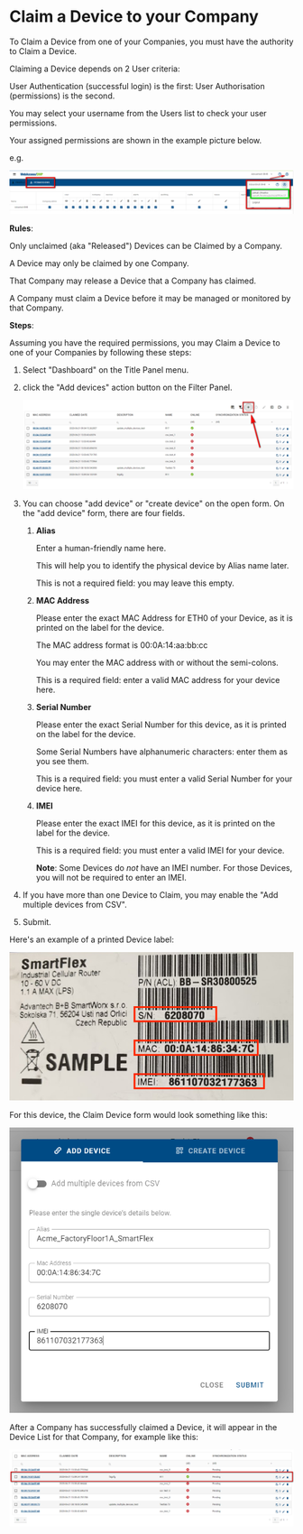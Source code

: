 # Claim a Device to your Company

To Claim a Device from one of your Companies, you must have the authority to Claim a Device. 

Claiming a Device depends on 2 User criteria: 

User Authentication (successful login) is the first: User Authorisation (permissions) is the second. 

You may select your username from the Users list to check your user permissions.

Your assigned permissions are shown in the example picture below.

e.g. 

![permssions](./permissions_table.png)

**Rules**: 

Only unclaimed (aka "Released") Devices can be Claimed by a Company.

A Device may only be claimed by one Company. 

That Company may release a Device that a Company has claimed. 

A Company must claim a Device before it may be managed or monitored by that Company. 

**Steps**: 

Assuming you have the required permissions, you may Claim a Device to one of your Companies by following these steps: 

1. Select "Dashboard" on the Title Panel menu. 

2. click the "Add devices" action button on the Filter Panel.

   ![](./claimDevice.png) 

3. You can choose "add device" or "create device" on the open form. On the "add device" form, there are four fields.

   1. **Alias**

      Enter a human-friendly name here. 

      This will help you to identify the physical device by Alias name later. 

      This is not a required field: you may leave this empty.  

   2. **MAC Address**

      Please enter the exact MAC Address for ETH0 of your Device, as it is printed on the label for the device. 

      The MAC address format is 00:0A:14:aa:bb:cc

      You may enter the MAC address with or without the semi-colons.

      This is a required field: enter a valid MAC address for your device here.

   3. **Serial Number**

      Please enter the exact Serial Number for this device, as it is printed on the label for the device.

      Some Serial Numbers have alphanumeric characters: enter them as you see them. 

      This is a required field: you must enter a valid Serial Number for your device here. 

   4. **IMEI**

      Please enter the exact IMEI for this device, as it is printed on the label for the device.

      This is a required field: you must enter a valid IMEI for your device.

      **Note**: Some Devices do _not_ have an IMEI number. For those Devices, you will not be required to enter an IMEI. 

4. If you have more than one Device to Claim, you may enable the "Add multiple devices from CSV".

5. Submit.

Here's an example of a printed Device label: 

![label](./04_deviceLabel.png)



For this device, the Claim Device form would look something like this:

![filledForm](./claimDeviceForm.png) 



After a Company has successfully claimed a Device, it will appear in the Device List for that Company, for example like this: 

![claimedDevice](./claimedDevice.png)